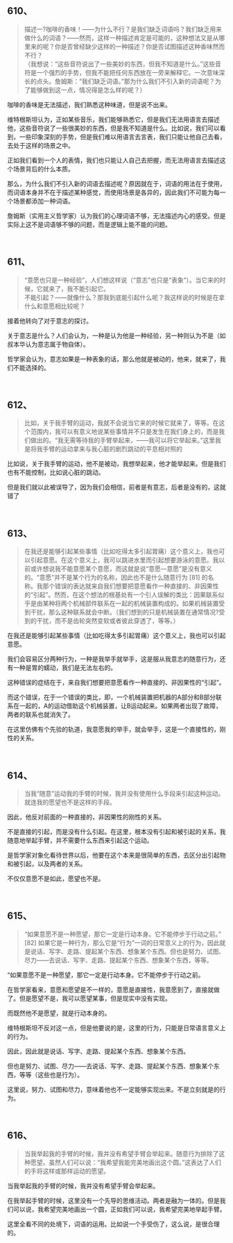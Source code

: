 <h2>610、</h2><blockquote data-pid="DnIQe6Qj">描述一?咖啡的香味！——为什么不行？是我们缺乏词语吗？我们缺乏用来做什么的词语？——然而，这样一种描述肯定是可能的，这种想法又是从哪里来的呢？你是否曾经缺少这样的一种描述？你是否试图描述这种香味然而不行？<br>（我想说：“这些音符说出了一些美妙的东西，但我不知道是什么。”这些音符是一个强烈的手势，但我不能把任何东西放在一旁来解释它。一次意味深长的点头。詹姆斯：“我们缺乏词语。”那为什么我们不引入新的词语呢？为了能够做到这一点，情况得是怎么样的呢？）</blockquote><p data-pid="6lo7OVS1">咖啡的香味是无法描述，我们熟悉这种味道，但是说不出来。</p><p data-pid="MRKmmCv5">维特根斯坦认为，正如某些音乐，我们能够熟悉它，但是我们无法用语言去描述他，这些音符说了一些很美妙的东西，但是我不知道是什么。比如说，我们可以看到，一些印象深刻的手势，但是我们难以用语言去言表，我们只能让他自己去看，去处于这样的场景之中。</p><p data-pid="Lue0t4Wd">正如我们看到一个人的表情，我们也只能让人自己去把握，而无法用语言去描述这个场景背后的什么本质。</p><p data-pid="beARladz">那么，为什么我们不引入新的词语去描述呢？原因就在于，词语的用法在于使用，而词语本身并不在于描述某种感觉，而使用场景是各异的，因此我们不可能为每一个场景都添加一种词语。</p><p data-pid="z2jX3vjG">詹姆斯（实用主义哲学家）认为我们的心理词语不够，无法描述内心的感受。但是实际上这不是词语够不够的问题，而是逻辑上能不能的问题。</p><p><br></p><h2>611、</h2><blockquote data-pid="bQK2H0GP">“意愿也只是一种经验”，人们想这样说（“意志”也只是“表象”）。当它来的时候，它就来了，我不能引起它。<br>不能引起？——就像什么？那我到底能引起什么呢？我这样说的时候是在拿什么和意愿相比较呢？</blockquote><p data-pid="DnkJiVcp">接着他转向了对于意志的探讨。</p><p data-pid="rDt7BYty">关于意志是什么？人们会认为，一种是认为他是一种经验，另一种则认为不是（如叔本华认为意志属于物自体）。</p><p data-pid="C1nH4tSE">哲学家会认为，意志如果是一种表象的话，那么他就是被动的，他来，就来了，我们不能选择的。</p><p><br></p><h2>612、</h2><blockquote data-pid="LWnfAQpU">比如，关于我手臂的运动，我就不会说当它来的时候它就来了，等等。在这个范围内，我可以有意义地说某些事情并不只是发生在我们身上的，而是我们做出的。“我无需等待我的手臂举起来，——我可以将它举起来。”这里我是将我手臂的运动拿来与我心脏的剧烈跳动的平息相对照的</blockquote><p data-pid="BV80BNQL">比如说，关于我手臂的运动，他不是被动，我想举起来，他才能举起来。但是我们也有不能控制，比如说心脏的跳动。</p><p data-pid="BskkfqJJ">但是我们就以此被误导了，因为我们会相信，前者是有意志，后者是没有的，这就错了</p><p><br></p><h2>613、</h2><blockquote data-pid="LM1BJTHj">在我还是能够引起某些事情（比如吃得太多引起胃痛）这个意义上，我也可以引起意愿。在这个意义上，我可以跳进水里而引起想要游泳的意愿。我以前或许想说我不能意愿某个意愿，而这就是说“意愿—意愿”是没有意义的。“意愿”并不是某个行为的名称，因此也不是什么随意行为 [81] 的名称。我那个错误的表达就来自我们想要把意愿看作一种直接的、非因果性的“引起”。然而，在这个想法的根基处有一个引人误解的类比：因果联系似乎是由某种将两个机械部件联系在一起的机械装置构成的。如果机械装置受到干扰，那么这种联系就会中断。（我们想到的只是机械装置在通常情况?受到的干扰，而不是齿轮突然变软或者彼此穿透了，等等。）</blockquote><p data-pid="8CVz4Zb6">在我还是能够引起某些事情（比如吃得太多引起胃痛）这个意义上，我也可以引起意愿。</p><p data-pid="wLp9ybIJ">我们会容易区分两种行为，一种是我举手就举手，这是服从我意志的随意行为，还有一种是胃的蠕动，我们是无法左右的。</p><p data-pid="EHgivolM">这种错误的症结在于，来自我们想要把意愿看作一种直接的、非因果性的“引起”。</p><p data-pid="6F5oMYri">而这个错误，在于一个错误的类比，即，一个机械装置把机器的A部分和B部分联系在一起的，A的运动借助这个机械装置，让B运动起来。如果两者出现了故障，两者的联系也就消失了。</p><p data-pid="61s_mp5J">在这里仿佛有个先验的轨道，我意愿我的举手，就会举手，这是一个直接性的，刚性的关系。</p><p><br></p><h2>614、</h2><blockquote data-pid="CvvYRYnf">当我“随意”运动我的手臂的时候，我并没有使用什么手段来引起这种运动。就连我的愿望也不是这样的手段。</blockquote><p data-pid="htP7rlPH">因此，他反对前面的一种直接的，非因果性的刚性的关系。</p><p data-pid="UfNgF4x_">不是直接的引起，而是没有什么引起。在这里，根本没有引起和被引起的关系，我随意地举起手臂，并不需要什么东西来引起这个运动。</p><p data-pid="5990zT6C">是哲学家对象化看待世界以后，他要在这个本来是很简单的东西，去区分出引起物和被引起，以及两者的关系。</p><p data-pid="-Fh6IKhI">不仅仅意愿不是如此，愿望也不是。</p><p><br></p><h2>615、</h2><blockquote data-pid="2i76msKp">“如果意愿不是一种愿望，那它一定是行动本身。它不能停步于行动之前。” [82] 如果它是一种行为，那么它是“行为”一词的日常意义上的行为，因此就是说话、写字、走路、提起某个东西、想象某个东西。但也是努力、试图、尽力——去说话、写字、走路、提起某个东西、想象某个东西，等等。</blockquote><p data-pid="Sw6t-4Fc">“如果意愿不是一种愿望，那它一定是行动本身。它不能停步于行动之前。</p><p data-pid="zOJWPx_P">在哲学家看来，意愿和愿望是不一样的，意愿是直接性，我意愿到了，直接就做了。但是愿望不是，我可以愿望某事，但是现实中没有实现。</p><p data-pid="oOzvtwPv">而既然他不是愿望，就是行动本身的。</p><p data-pid="AijihuIq">维特根斯坦不反对这一点，但是他要说的是，这里的行为，只能是日常语言意义上的行为。</p><p data-pid="UPwV7yfS">因此，因此就是说话、写字、走路、提起某个东西、想象某个东西。</p><p data-pid="NJgE3u5V">但也是努力、试图、尽力——去说话、写字、走路、提起某个东西、想象某个东西，等等（这些也是行为）。</p><p data-pid="PgNGB6fM">这里说，努力、试图和尽力，意味着他也不一定能够实现出来。不是立刻就是的行为。</p><p><br></p><h2>616、</h2><blockquote data-pid="X7wfvrgB">当我举起我的手臂的时候，我并没有希望手臂会举起来。随意行为排除了这种愿望。虽然人们可以说：“我希望我能完美地画出这个圆。”这表达了人们的手将这样或那样运动的愿望。</blockquote><p data-pid="6Z1AinBy">当我举起我的手臂的时候，我并没有希望手臂会举起来。</p><p data-pid="RnU__FyE">在我举起手臂的时候，这里没有一个先导的思维活动。两者是融为一体的。但是我们可以说，我希望完美地画出一个圆，正如我们可以说，我希望完美地举起手臂。</p><p data-pid="Z6BcRUi5">这里全看不同的处境下，词语的运用。比如说一个手受伤了，这么说，是很合理的。</p><p></p><p></p>
